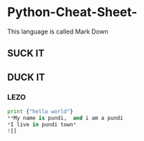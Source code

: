 # Python-Cheat-Sheet-
This language is called Mark Down
## SUCK IT 
## DUCK IT
### LEZO
```python 
print {"hello world"} 
**My name is pundi,  and i am a pundi 
*I live in pundi town*
![]

